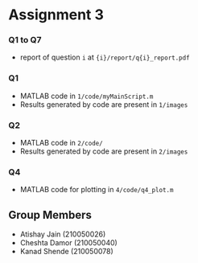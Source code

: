 # Assignment 3

### Q1 to Q7
- report of question `i` at `{i}/report/q{i}_report.pdf`

### Q1
- MATLAB code in `1/code/myMainScript.m` 
- Results generated by code are present in `1/images`

### Q2
- MATLAB code in `2/code/` 
- Results generated by code are present in `2/images`

### Q4
- MATLAB code for plotting in `4/code/q4_plot.m`

## Group Members
- Atishay Jain (210050026)
- Cheshta Damor (210050040)
- Kanad Shende (210050078)

